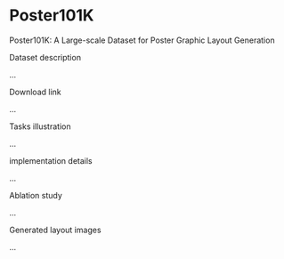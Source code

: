 # Poster101K
Poster101K: A Large-scale Dataset for Poster Graphic Layout Generation

Dataset description

...

Download link

...

Tasks illustration

...

implementation details

...

Ablation study

...

Generated layout images

...

